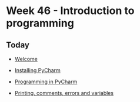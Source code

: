 # Week 46 - Introduction to programming



## Today

- [Welcome](../assets/python-basics-welcome.key)
- [Installing PyCharm](../topics/installing-pycharm.md)

- [Programming in PyCharm](../topics/programming-in-pycharm.md)
- [Printing, comments, errors and variables](../topics/print-comments-errors-variables.md)





